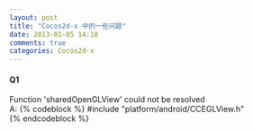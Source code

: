 ```yaml
---
layout: post
title: "Cocos2d-x 中的一些问题"
date: 2013-01-05 14:18
comments: true
categories: Cocos2d-x
---
```


#### __Q1__
Function 'sharedOpenGLView' could not be resolved  
A:
{% codeblock %}
#include "platform/android/CCEGLView.h"  
{% endcodeblock %}


